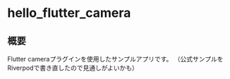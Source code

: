 # hello_flutter_camera

## 概要

Flutter cameraプラグインを使用したサンプルアプリです。
（公式サンプルをRiverpodで書き直したので見通しがよいかも）
